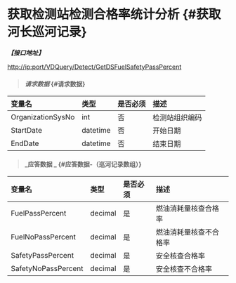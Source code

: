 # 获取检测站检测合格率统计分析 {#获取河长巡河记录}

_**【接口地址】**_

[http://ip:port/VDQuery/Detect/GetDSFuelSafetyPassPercent](http://ip:port/EqmQuery/Equipment/GetEquipmentList)

> #### _请求数据_ {#请求数据}

| 变量名 | 类型 | 是否必须 | 描述 |
| :--- | :--- | :--- | :--- |
| OrganizationSysNo | int | 否 | 检测站组织编码 |
| StartDate | datetime | 否 | 开始日期 |
| EndDate | datetime | 否 | 结束日期 |

> #### _应答数据 _ {#应答数据-（巡河记录数组）}

| 变量名 | 类型 | 是否必须 | 描述 |
| :--- | :--- | :--- | :--- |
| FuelPassPercent | decimal | 是 | 燃油消耗量核查合格率 |
| FuelNoPassPercent | decimal | 是 | 燃油消耗量核查不合格率 |
| SafetyPassPercent | decimal | 是 | 安全核查合格率 |
| SafetyNoPassPercent | decimal | 是 | 安全核查不合格率 |



